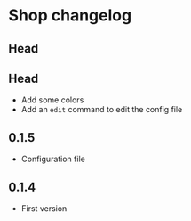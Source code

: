 # Shop changelog
## Head

## Head
- Add some colors
- Add an `edit` command to edit the config file

## 0.1.5
- Configuration file

## 0.1.4
- First version
